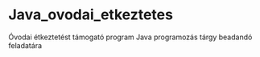 # Java_ovodai_etkeztetes
Óvodai étkeztetést támogató program Java programozás tárgy beadandó feladatára
